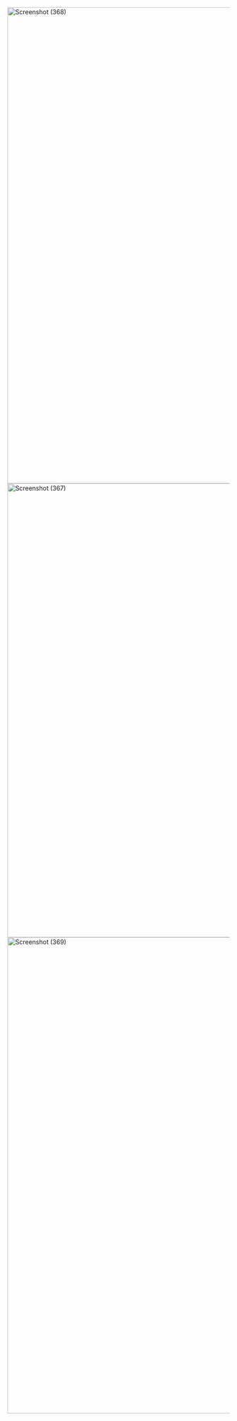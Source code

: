 <img width="1838" height="1080" alt="Screenshot (368)" src="https://github.com/user-attachments/assets/7a8903b6-16a9-4af5-848d-b2d97c9fb4cd" />
<img width="530" height="1029" alt="Screenshot (367)" src="https://github.com/user-attachments/assets/ccdb8529-651f-4c74-8e56-e41f06d2341c" />
<img width="1838" height="1080" alt="Screenshot (369)" src="https://github.com/user-attachments/assets/d9cb79b9-caae-4b83-9b23-54f03341f442" />
